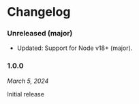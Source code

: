# Changelog

### Unreleased (major)

- Updated: Support for Node v18+ (major).

### 1.0.0

_March 5, 2024_

Initial release
